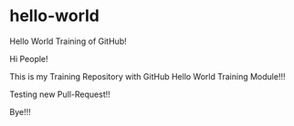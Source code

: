 # hello-world
Hello World Training of GitHub!

Hi People!

This is my Training Repository with GitHub Hello World Training Module!!!

Testing new Pull-Request!!

Bye!!!
